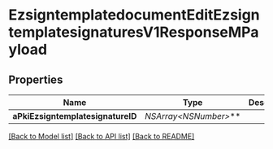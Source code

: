 # EzsigntemplatedocumentEditEzsigntemplatesignaturesV1ResponseMPayload

## Properties
Name | Type | Description | Notes
------------ | ------------- | ------------- | -------------
**aPkiEzsigntemplatesignatureID** | **NSArray&lt;NSNumber*&gt;*** |  | 

[[Back to Model list]](../README.md#documentation-for-models) [[Back to API list]](../README.md#documentation-for-api-endpoints) [[Back to README]](../README.md)



